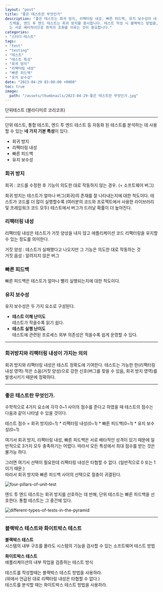 ```yaml
---
layout: "post"
title: "좋은 테스트란 무엇인가"
description: "좋은 테스트는 회귀 방지, 리팩터링 내성, 빠른 피드백, 유지 보수성의 네 가지 특성으로 평가되며, 단위 테스트는 빠른 피\
  드백을, 엔드 투 엔드 테스트는 회귀 방지를 중시합니다. 테스트 작성 시 블랙박스 방법을, 분석 시 화이트박스 방법을 권장하며, 각 특성의 점수\
  는 서로 배타적이므로 최적의 조화를 이루는 것이 중요합니다."
categories:
- "스터디-테스트"
tags:
- "test"
- "testing"
- "테스트"
- "테스트 특성"
- "회귀 방지"
- "리팩터링 내성"
- "빠른 피드백"
- "유지 보수성"
date: "2023-04-29 03:00:00 +0000"
toc: true
image:
  path: "/assets/thumbnails/2023-04-29-좋은 테스트란 무엇인가.jpg"
---
```


단위테스트 (블라디미르 코리코프)

---

단위 테스트, 통합 테스트, 엔드 투 엔드 테스트 등 자동화 된 테스트를 분석하는 데 사용할 수 있는 **네 가지 기본 특성**이 있다.

- 회귀 방지
- 리팩터링 내성
- 빠른 피드백
- 유지 보수성

### 회귀 방지

회귀 : 코드를 수정한 후 기능이 의도한 대로 작동하지 않는 경우. (= 소프트웨어 버그)

회귀 방지는 테스트가 얼마나 버그(회귀)의 존재를 잘 나타내는지에 대한 척도이다. 테스트가 코드를 더 많이 실행할수록 (여러분의 코드와 프로젝트에서 사용한 라이브러리 및 프레임워크 코드 모두) 테스트에서 버그가 드러날 확률이 더 높아진다.

### 리팩터링 내성

리팩터링 내성은 테스트가 거짓 양성을 내지 않고 애플리케이션 코드 리팩터링을 유지할 수 있는 정도를 의미한다.

거짓 양성 : 테스트가 실패했다고 나오지만 그 기능은 의도한 대로 작동하는 것  
거짓 음성 : 알려지지 않은 버그

### 빠른 피드백

빠른 피드백은 테스트가 얼마나 빨리 실행되는지에 대한 척도이다.

### 유지 보수성

유지 보수성은 두 가지 요소로 구성된다.

- **테스트 이해 난이도**  
  테스트가 작을수록 읽기 쉽다.
- **테스트 실행 난이도**  
  테스트에 관련된 프로세스 외부 의존성은 적을수록 쉽게 운영할 수 있다.

---

### 회귀방지와 리팩터링 내성이 가지는 의의

회귀 방지와 리팩터링 내성은 테스트 정확도에 기여한다. 테스트는 가능한 한(리팩터링 내성 영역) 적은 소음(거짓 양성)으로 강한 신호(버그를 찾을 수 있음, 회귀 방지 영역)를 발생시키기 때문에 정확하다.

---

### 좋은 테스트란 무엇인가.

수학적으로 4가지 요소에 각각 0~1 사이의 점수를 준다고 하였을 때 테스트의 점수는 다음과 같이 나타낼 수 있을 것이다.

테스트 점수 = 회귀 방지(0~1) \* 리팩터링 내성(0~1) \* 빠른 피드백(0~1) \* 유지 보수성(0~1)

여기서 회귀 방지, 리팩터링 내성, 빠른 피드백은 서로 배타적인 성격이 있기 때문에 일반적으로 3가지 모두 충족하기는 어렵다. 따라서 모든 특성에서 최대 점수를 받는 것은 불가능 하다.

그러면 여기서 선택이 필요한데 리팩터링 내성은 타협할 수 없다. (일반적으로 0 또는 1이기 때문.)  
따라서 회귀 방지와 빠른 피드백 사이의 선택으로 절충이 귀결된다.

![four-pillars-of-unit-test](/assets/images/2023-04-29-좋은-테스트란-무엇인가/four-pillars-of-unit-test.png)

엔드 투 엔드 테스트는 회귀 방지를 선호하는 데 반해, 단위 테스트는 빠른 피드백을 선호한다. 통합 테스트는 그 중간에 있다.

![different-types-of-tests-in-the-pyramid](/assets/images/2023-04-29-좋은-테스트란-무엇인가/different-types-of-tests-in-the-pyramid.png)

---

### 블랙박스 테스트와 화이트박스 테스트

**블랙박스 테스트**  
시스템의 내부 구조를 몰라도 시스템의 기능을 검사할 수 있는 소프트웨어 테스트 방법

**화이트박스 테스트**  
애플리케이션의 내부 작업을 검증하는 테스트 방식

테스트를 작성할때는 블랙박스 테스트 방법을 사용하라.  
(위에서 언급된 대로 리팩터링 내성은 타협할 수 없다.)  
테스트를 분석할 때는 화이트박스 테스트 방법을 사용하라.
